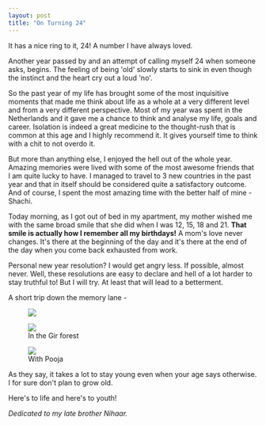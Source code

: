 ```yaml
---
layout: post
title: "On Turning 24"
---
```


It has a nice ring to it, 24! A number I have always loved. 

Another year passed by and an attempt of calling myself 24 when someone asks, begins. The feeling of being 'old' slowly starts to sink in even though the instinct and the heart cry out a loud 'no'. 

So the past year of my life has brought some of the most inquisitive moments that made me think about life as a whole at a very different level and from a very different perspective. Most of my year was spent in the Netherlands and it gave me a chance to think and analyse my life, goals and career. Isolation is indeed a great medicine to the thought-rush that is common at this age and I highly recommend it. It gives yourself time to think with a chit to not overdo it.

But more than anything else, I enjoyed the hell out of the whole year. Amazing memories were lived with some of the most awesome friends that I am quite lucky to have. I managed to travel to 3 new countries in the past year and that in itself should be considered quite a satisfactory outcome. And of course, I spent the most amazing time with the better half of mine - Shachi. 

Today morning, as I got out of bed in my apartment, my mother wished me with the same broad smile that she did when I was 12, 15, 18 and 21. **That smile is actually how I remember all my birthdays!** A mom's love never changes. It's there at the beginning of the day and it's there at the end of the day when you come back exhausted from work.

Personal new year resolution? I would get angry less. If possible, almost never. Well, these resolutions are easy to declare and hell of a lot harder to stay truthful to! But I will try. At least that will lead to a betterment.

A short trip down the memory lane - 

<figure>
	<img class="aligncenter" src="/images/birthday1.jpg">
	<figcaption></figcaption>
</figure>

<figure>
	<img src="{{ site.url }}/images/birthday3.jpg">
	<figcaption>In the Gir forest</figcaption>
</figure>

<figure>
	<img src="{{ site.url }}/images/birthday2.jpg">
	<figcaption>With Pooja</figcaption>
</figure>

As they say, it takes a lot to stay young even when your age says otherwise. I for sure don't plan to grow old. 

Here's to life and here's to youth!

*Dedicated to my late brother Nihaar.*